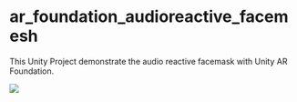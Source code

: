 # ar_foundation_audioreactive_facemesh
This Unity Project demonstrate the audio reactive facemask with Unity AR Foundation.

[![](http://img.youtube.com/vi/hUO43nPNgDY/0.jpg)](http://www.youtube.com/watch?v=hUO43nPNgDY "facemask")
